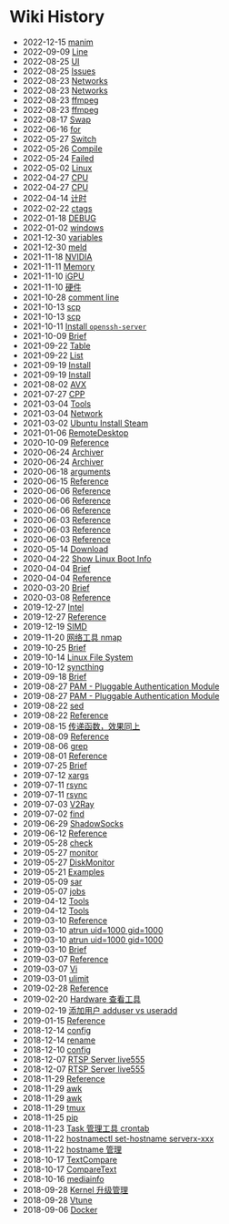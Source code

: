 # Wiki History

- 2022-12-15   [manim](/manim)
- 2022-09-09   [Line](/Vtune_Command_Line)
- 2022-08-25   [UI](/Docker_UI)
- 2022-08-25   [Issues](/Docker_Issues)
- 2022-08-23   [Networks](/Networks)
- 2022-08-23   [Networks](/Linux_Networks)
- 2022-08-23   [ffmpeg](/Linux_Tools_ffmpeg)
- 2022-08-23   [ffmpeg](/ffmpeg)
- 2022-08-17   [Swap](/Increase_Swap)
- 2022-06-16   [for](/Shell_for)
- 2022-05-27   [Switch](/CPP_Switch)
- 2022-05-26   [Compile](/AVX_Code_Compile)
- 2022-05-24   [Failed](/NVIDIA_Driver_Failed)
- 2022-05-02   [Linux](/Linux)
- 2022-04-27   [CPU](/0276_Hardware_CPU)
- 2022-04-27   [CPU](/CPU)
- 2022-04-14   [计时](/CPP_计时)
- 2022-02-22   [ctags](/Linux_Tools_ctags)
- 2022-01-18   [DEBUG](/DPCPP_DEBUG)
- 2022-01-02   [windows](/cmake_windows)
- 2021-12-30   [variables](/cmake_variables)
- 2021-12-30   [meld](/Linux_Tools_meld)
- 2021-11-18   [NVIDIA](/0219_Hardware_GPU_NVIDIA)
- 2021-11-11   [Memory](/0215_Hardware_Memory)
- 2021-11-10   [iGPU](/0212_Hardware_GPU_iGPU)
- 2021-11-10   [硬件](/0211_Hardware)
- 2021-10-28   [comment line](/cmake_语法)
- 2021-10-13   [scp](/Linux_Tools_scp)
- 2021-10-13   [scp](/scp)
- 2021-10-11   [Install `openssh-server`](/Linux_Tools_SSH)
- 2021-10-09   [Brief](/Linux_Tools_chrt)
- 2021-09-22   [Table](/Markdown_Table)
- 2021-09-22   [List](/Markdown_List)
- 2021-09-19   [Install](/Linux_Install)
- 2021-09-19   [Install](/Install)
- 2021-08-02   [AVX](/AVX)
- 2021-07-27   [CPP](/CPP)
- 2021-03-04   [Tools](/Linux_Networks_Tools)
- 2021-03-04   [Network](/Linux_Tools_Network)
- 2021-03-02   [Ubuntu Install Steam](/0004_Ubuntu_InstallSteam)
- 2021-01-06   [RemoteDesktop](/Ubuntu_RemoteDesktop)
- 2020-10-09   [Reference](/Linux_Tools_snap)
- 2020-06-24   [Archiver](/Linux_Tools_Archiver)
- 2020-06-24   [Archiver](/Archiver)
- 2020-06-18   [arguments](/Shell_arguments)
- 2020-06-15   [Reference](/Linux_Tools_kill)
- 2020-06-06   [Reference](/Linux_Vi_UseCase)
- 2020-06-06   [Reference](/Linux_Tools_Vi_UseCase)
- 2020-06-06   [Reference](/Linux_Tools_Vi_Plugins)
- 2020-06-03   [Reference](/Linux_Tools_updatealternatives)
- 2020-06-03   [Reference](/Linux_Tools_APT)
- 2020-06-03   [Reference](/Ubuntu_APT)
- 2020-05-14   [Download](/Linux_Tools_Download)
- 2020-04-22   [Show Linux Boot Info](/0009_Tools_ShowBootInfo)
- 2020-04-04   [Brief](/Linux_Tools_image2string)
- 2020-04-04   [Reference](/Linux_Tools_tree)
- 2020-03-20   [Brief](/Linux_Tools_taskset)
- 2020-03-08   [Reference](/Linux_Tools_ln)
- 2019-12-27   [Intel](/0251_Hardware_CPU_Intel)
- 2019-12-27   [Reference](/Linux_Tools_tophtop)
- 2019-12-19   [SIMD](/0213_Hardware_SIMD)
- 2019-11-20   [网络工具 nmap](/0018_Tools_nmap)
- 2019-10-25   [Brief](/Linux_Tools_sort)
- 2019-10-14   [Linux File System](/0137_FileSystem)
- 2019-10-12   [syncthing](/Linux_Tools_syncthing)
- 2019-09-18   [Brief](/Linux_Tools_shuf)
- 2019-08-27   [PAM - Pluggable Authentication Module](/0108_Security_PAM)
- 2019-08-27   [PAM - Pluggable Authentication Module](/0108_Linux_PAM)
- 2019-08-22   [sed](/Linux_Tools_sed)
- 2019-08-22   [Reference](/Linux_Tools_tr)
- 2019-08-15   [传递函数，效果同上](/pandas_DataFrame_UseCase)
- 2019-08-09   [Reference](/Linux_Tools_Download_magnetW)
- 2019-08-06   [grep](/Linux_Tools_grep)
- 2019-08-01   [Reference](/Linux_Tools_date)
- 2019-07-25   [Brief](/Linux_Tools_ls)
- 2019-07-12   [xargs](/Linux_Tools_xargs)
- 2019-07-11   [rsync](/rsync)
- 2019-07-11   [rsync](/Linux_Tools_rsync)
- 2019-07-03   [V2Ray](/0157_Networks_Proxy_V2Ray)
- 2019-07-02   [find](/Linux_Tools_find)
- 2019-06-29   [ShadowSocks](/0117_Networks_Proxy_shadowsocks)
- 2019-06-12   [Reference](/Linux_Tools_Samba)
- 2019-05-28   [check](/Shell_exec_error_check)
- 2019-05-27   [monitor](/Linux_Disk_monitor)
- 2019-05-27   [DiskMonitor](/Linux_Tools_DiskMonitor)
- 2019-05-21   [Examples](/Shell_Examples)
- 2019-05-09   [sar](/Linux_Tools_sar)
- 2019-05-07   [jobs](/Linux_Tools_jobs)
- 2019-04-12   [Tools](/Linux_Tools)
- 2019-04-12   [Tools](/Tools)
- 2019-03-10   [Reference](/Linux_Tools_TaskSchedule)
- 2019-03-10   [atrun uid=1000 gid=1000](/Linux_at)
- 2019-03-10   [atrun uid=1000 gid=1000](/Linux_Tools_at)
- 2019-03-10   [Brief](/Linux_Tools_batch)
- 2019-03-07   [Reference](/Linux_Vi)
- 2019-03-07   [Vi](/Linux_Tools_Vi)
- 2019-03-01   [ulimit](/Linux_Tools_ulimit)
- 2019-02-28   [Reference](/Linux_Tools_json)
- 2019-02-20   [Hardware 查看工具](/0007_Tools_HardwareInfo)
- 2019-02-19   [添加用户 adduser vs useradd](/0130_Tools_添加账户)
- 2019-01-15   [Reference](/Linux_Tools_history)
- 2018-12-14   [config](/Git_config)
- 2018-12-14   [rename](/Linux_Tools_rename)
- 2018-12-10   [config](/Git_proxy_config)
- 2018-12-07   [RTSP Server live555](/0164_live555)
- 2018-12-07   [RTSP Server live555](/0164_Tools_live555)
- 2018-11-29   [Reference](/Shell)
- 2018-11-29   [awk](/Linux_Tools_awk)
- 2018-11-29   [awk](/Linux_awk)
- 2018-11-29   [tmux](/Linux_Tools_tmux)
- 2018-11-25   [pip](/pip)
- 2018-11-23   [Task 管理工具 crontab](/0025_Tools_crontab)
- 2018-11-22   [hostnamectl set-hostname serverx-xxx](/Linux_Setup_hostname)
- 2018-11-22   [hostname 管理](/0047_Tools_hostname)
- 2018-10-17   [TextCompare](/Linux_Tools_TextCompare)
- 2018-10-17   [CompareText](/Linux_Tools_CompareText)
- 2018-10-16   [mediainfo](/Linux_Tools_mediainfo)
- 2018-09-28   [Kernel 升级管理](/0050_Tools_KernelUpgrade)
- 2018-09-28   [Vtune](/Vtune)
- 2018-09-06   [Docker](/Docker)

